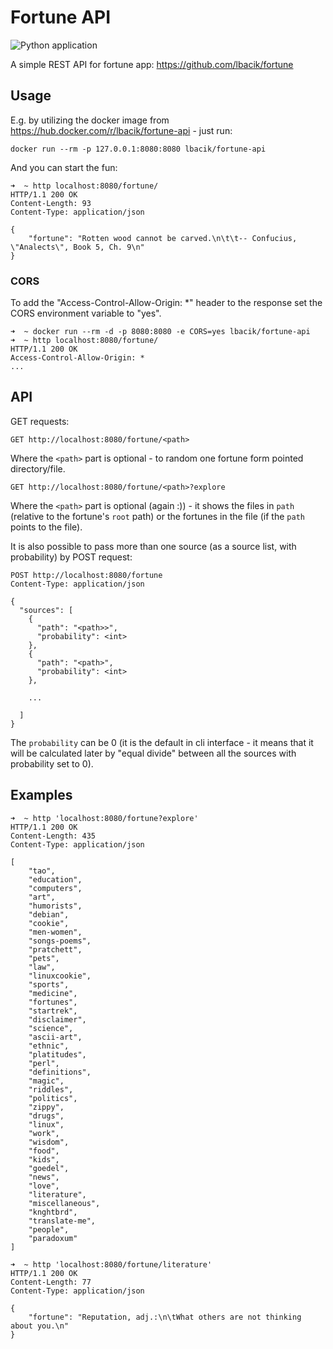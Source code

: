 # Fortune API

![Python application](https://github.com/lbacik/fortune-api/workflows/Python%20application/badge.svg)

A simple REST API for fortune app: https://github.com/lbacik/fortune

## Usage

E.g. by utilizing the docker image from https://hub.docker.com/r/lbacik/fortune-api - just run:

    docker run --rm -p 127.0.0.1:8080:8080 lbacik/fortune-api

And you can start the fun:

    ➜  ~ http localhost:8080/fortune/
    HTTP/1.1 200 OK
    Content-Length: 93
    Content-Type: application/json
    
    {
        "fortune": "Rotten wood cannot be carved.\n\t\t-- Confucius, \"Analects\", Book 5, Ch. 9\n"
    }
        
### CORS

To add the "Access-Control-Allow-Origin: *" header to the response set the CORS environment variable to "yes". 

    ➜  ~ docker run --rm -d -p 8080:8080 -e CORS=yes lbacik/fortune-api
    ➜  ~ http localhost:8080/fortune/
    HTTP/1.1 200 OK
    Access-Control-Allow-Origin: *
    ...

## API

GET requests:

    GET http://localhost:8080/fortune/<path>
    
Where the `<path>` part is optional - to random one fortune form pointed directory/file.

    GET http://localhost:8080/fortune/<path>?explore
    
Where the `<path>` part is optional (again :)) - it shows the files in `path` (relative to the fortune's `root` path) 
or the fortunes in the file (if the `path` points to the file).

It is also possible to pass more than one source (as a source list, with probability) by POST request:

    POST http://localhost:8080/fortune
    Content-Type: application/json    
    
    {
      "sources": [
        {
          "path": "<path>>",
          "probability": <int>
        },
        {
          "path": "<path>",
          "probability": <int>
        },
        
        ...

      ]
    }

The `probability` can be 0 (it is the default in cli interface - it means that it will be calculated later by "equal divide" 
between all the sources with probability set to 0).

## Examples

    ➜  ~ http 'localhost:8080/fortune?explore'
    HTTP/1.1 200 OK
    Content-Length: 435
    Content-Type: application/json
    
    [
        "tao",
        "education",
        "computers",
        "art",
        "humorists",
        "debian",
        "cookie",
        "men-women",
        "songs-poems",
        "pratchett",
        "pets",
        "law",
        "linuxcookie",
        "sports",
        "medicine",
        "fortunes",
        "startrek",
        "disclaimer",
        "science",
        "ascii-art",
        "ethnic",
        "platitudes",
        "perl",
        "definitions",
        "magic",
        "riddles",
        "politics",
        "zippy",
        "drugs",
        "linux",
        "work",
        "wisdom",
        "food",
        "kids",
        "goedel",
        "news",
        "love",
        "literature",
        "miscellaneous",
        "knghtbrd",
        "translate-me",
        "people",
        "paradoxum"
    ]

    ➜  ~ http 'localhost:8080/fortune/literature'
    HTTP/1.1 200 OK
    Content-Length: 77
    Content-Type: application/json
    
    {
        "fortune": "Reputation, adj.:\n\tWhat others are not thinking about you.\n"
    }

